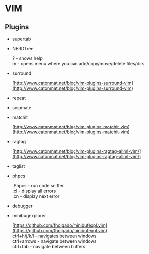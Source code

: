 VIM
===

Plugins
-------
- supertab
- NERDTree

    ? - shows help  
    m - opens menu where you can add/copy/move/delete files/dirs  
- surround
    
    [http://www.catonmat.net/blog/vim-plugins-surround-vim](http://www.catonmat.net/blog/vim-plugins-surround-vim)
- repeat
- snipmate
- matchit
    
    [http://www.catonmat.net/blog/vim-plugins-matchit-vim](http://www.catonmat.net/blog/vim-plugins-matchit-vim)
- ragtag
    
    [http://www.catonmat.net/blog/vim-plugins-ragtag-allml-vim/](http://www.catonmat.net/blog/vim-plugins-ragtag-allml-vim/)
- taglist
    
- phpcs
    
    :Phpcs - run code sniffer  
    :cl - display all errors  
    :cn - display next error
- debugger
- minibugexplorer 
    
    [https://github.com/fholgado/minibufexpl.vim](https://github.com/fholgado/minibufexpl.vim)  
    ctrl+h/j/k/l - navigates between windows  
    ctrl+arrows - navigate between windows  
    ctrl+tab - navigate between buffers
